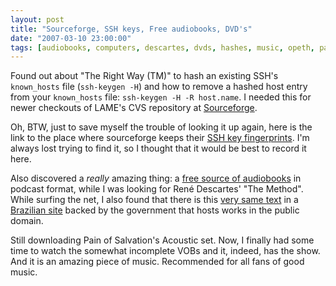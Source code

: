 ```yaml
---
layout: post
title: "Sourceforge, SSH keys, Free audiobooks, DVD's"
date: "2007-03-10 23:00:00"
tags: [audiobooks, computers, descartes, dvds, hashes, music, opeth, pain-of-salvation, public-domain, security, ssh]
---
```


Found out about "The Right Way (TM)" to hash an existing SSH's `known_hosts`
file (`ssh-keygen -H`) and how to remove a hashed host entry from your
`known_hosts` file: `ssh-keygen -H -R host.name`.  I needed this for newer
checkouts of LAME's CVS repository at [Sourceforge][0].

Oh, BTW, just to save myself the trouble of looking it up again, here is the
link to the place where sourceforge keeps their [SSH key fingerprints][1].
I'm always lost trying to find it, so I thought that it would be best to
record it here.

Also discovered a *really* amazing thing: a [free source of audiobooks][2]
in podcast format, while I was looking for René Descartes' "The Method".
While surfing the net, I also found that there is this [very same text][3]
in a [Brazilian site][4] backed by the government that hosts works in the
public domain.

Still downloading Pain of Salvation's Acoustic set. Now, I finally had some
time to watch the somewhat incomplete VOBs and it, indeed, has the show. And
it is an amazing piece of music. Recommended for all fans of good music.

[0]: http://sf.net/
[1]: http://apps.sourceforge.net/trac/sitedocs/wiki/SSH%20key%20fingerprints
[2]: http://librivox.org/
[3]: http://www.dominiopublico.gov.br/pesquisa/DetalheObraForm.do?select_action=&amp;co_obra=2274
[4]: http://www.dominiopublico.gov.br/

